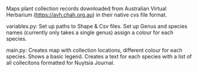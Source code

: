 Maps plant collection records downloaded from Australian Virtual Herbarium (https://avh.chah.org.au) in their native cvs file format.

variables.py:
Set up paths to Shape & Csv files.
Set up Genus and species names (currently only takes a single genus) assign a colour for each species.

main.py:
Creates map with collection locations, different colour for each species. Shows a basic legend.
Creates a text for each species with a list of all collecitons formatted for Nuytsia Journal.

